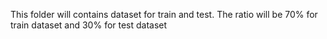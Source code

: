 This folder will contains dataset for train and test. The ratio will be 70% for train dataset and 30% for test dataset
